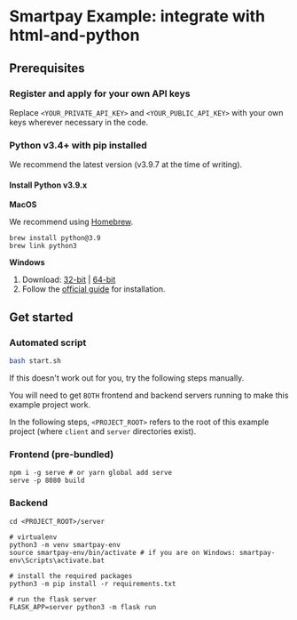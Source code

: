 # Smartpay Example: integrate with html-and-python

## Prerequisites

### Register and apply for your own API keys

Replace `<YOUR_PRIVATE_API_KEY>` and `<YOUR_PUBLIC_API_KEY>` with your own keys wherever necessary in the code.

### Python v3.4+ with pip installed

We recommend the latest version (v3.9.7 at the time of writing).

#### Install Python v3.9.x

**MacOS**

We recommend using [Homebrew](https://brew.sh/).

```shell
brew install python@3.9
brew link python3
```

**Windows**

1. Download: [32-bit](https://www.python.org/ftp/python/3.9.7/python-3.9.7.exe) | [64-bit](https://www.python.org/ftp/python/3.9.7/python-3.9.7-amd64.exe)
2. Follow the [official guide](https://docs.python.org/3/using/windows.html) for installation.

## Get started

### Automated script

```bash
bash start.sh
```

If this doesn't work out for you, try the following steps manually.

You will need to get `BOTH` frontend and backend servers running to make this example project work.

In the following steps, `<PROJECT_ROOT>` refers to the root of this example project (where `client` and `server` directories exist).

### Frontend (pre-bundled)

```shell
npm i -g serve # or yarn global add serve
serve -p 8080 build
```

### Backend

```shell
cd <PROJECT_ROOT>/server

# virtualenv
python3 -m venv smartpay-env
source smartpay-env/bin/activate # if you are on Windows: smartpay-env\Scripts\activate.bat

# install the required packages
python3 -m pip install -r requirements.txt

# run the flask server
FLASK_APP=server python3 -m flask run
```
